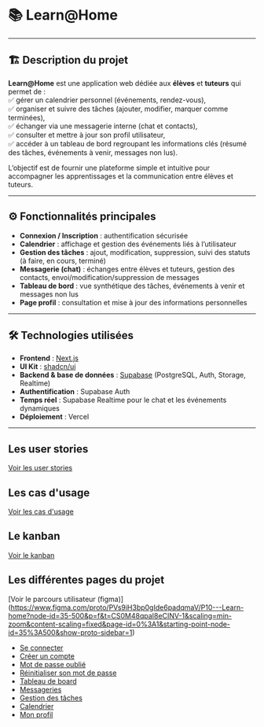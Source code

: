# 📚 Learn@Home

---

## 🏗 Description du projet

**Learn@Home** est une application web dédiée aux **élèves** et **tuteurs** qui permet de :  
✅ gérer un calendrier personnel (événements, rendez-vous),  
✅ organiser et suivre des tâches (ajouter, modifier, marquer comme terminées),  
✅ échanger via une messagerie interne (chat et contacts),  
✅ consulter et mettre à jour son profil utilisateur,  
✅ accéder à un tableau de bord regroupant les informations clés (résumé des tâches, événements à venir, messages non lus).

L’objectif est de fournir une plateforme simple et intuitive pour accompagner les apprentissages et la communication entre élèves et tuteurs.

---

## ⚙️ Fonctionnalités principales

- **Connexion / Inscription** : authentification sécurisée  
- **Calendrier** : affichage et gestion des événements liés à l’utilisateur  
- **Gestion des tâches** : ajout, modification, suppression, suivi des statuts (à faire, en cours, terminé)  
- **Messagerie (chat)** : échanges entre élèves et tuteurs, gestion des contacts, envoi/modification/suppression de messages  
- **Tableau de bord** : vue synthétique des tâches, événements à venir et messages non lus  
- **Page profil** : consultation et mise à jour des informations personnelles

---

## 🛠 Technologies utilisées

- **Frontend** : [Next.js](https://nextjs.org/)  
- **UI Kit** : [shadcn/ui](https://ui.shadcn.com/)  
- **Backend & base de données** : [Supabase](https://supabase.io/) (PostgreSQL, Auth, Storage, Realtime)  
- **Authentification** : Supabase Auth 
- **Temps réel** : Supabase Realtime pour le chat et les événements dynamiques  
- **Déploiement** : Vercel
---

## Les user stories
[Voir les user stories](https://quaint-orange-3a5.notion.site/1e3cd240d97e80398cd2da096b78e4cd?v=1e3cd240d97e80f09fac000ce70d0fca&pvs=4)

## Les cas d'usage
[Voir les cas d'usage](https://www.figma.com/board/hWE2VQi1Wgqr3akKYtB43Y/Diagramme-cas-d-usages?node-id=0-1&t=dzYFTawscf20cmzz-1)

## Le kanban
[Voir le kanban](https://www.notion.so/1e3cd240d97e80398cd2da096b78e4cd?v=1e3cd240d97e80f09fac000ce70d0fca)

## Les différentes pages du projet
[Voir le parcours utilisateur (figma)] (https://www.figma.com/proto/PVs9iH3bp0gIde6padqmaV/P10---Learn-home?node-id=35-500&p=f&t=CS0M48qpaI8eCINV-1&scaling=min-zoom&content-scaling=fixed&page-id=0%3A1&starting-point-node-id=35%3A500&show-proto-sidebar=1)

* [Se connecter](https://github.com/lanageuse/P10-Learn-at-home/wiki/Se-connecter)
* [Créer un compte](https://github.com/lanageuse/P10-Learn-at-home/wiki/Page-cr%C3%A9ation-de-compte)
* [Mot de passe oublié](https://github.com/lanageuse/P10-Learn-at-home/wiki/Page-mot-de-passe-oubli%C3%A9)
* [Réinitialiser son mot de passe](https://github.com/lanageuse/P10-Learn-at-home/wiki/Page-de-r%C3%A9initialisation-de-mot-de-passe)
* [Tableau de board](https://github.com/lanageuse/P10-Learn-at-home/wiki/Page-tableau-de-bord)
* [Messageries](https://github.com/lanageuse/P10-Learn-at-home/wiki/Page-de-la-messagerie)
* [Gestion des tâches](https://github.com/lanageuse/P10-Learn-at-home/wiki/Page-de-gestion-des-t%C3%A2ches)
* [Calendrier](https://github.com/lanageuse/P10-Learn-at-home/wiki/Page-de-Calendrier)
* [Mon profil](https://github.com/lanageuse/P10-Learn-at-home/wiki/Page-profil)
